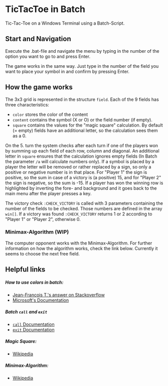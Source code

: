 # TicTacToe in Batch
Tic-Tac-Toe on a Windows Terminal using a Batch-Script.

## Start and Navigation
Execute the .bat-file and navigate the menu by typing in the number of the option you want to go to and press Enter.

The game works in the same way. Just type in the number of the field you want to place your symbol in and confirm by pressing Enter.

## How the game works
The 3x3 grid is represented in the structure `field`. Each of the 9 fields has three characteristics:
- `color` stores the color of the content
- `content` contains the symbol (X or O) or the field number (if empty). 
- `square` contains the values for the "magic square" calculation. By default (= empty) fields have an additional letter, so the calculation sees them as a 0.

On the 5. turn the system checks after each turn if one of the players won by summing up each field of each row, column and diagonal. 
An additional letter in `square` ensures that the calculation ignores empty fields (In Batch the parameter `/a` will calculate numbers only).
If a symbol is placed by a player the letter will be removed or rather replaced by a sign, so only a positive or negative number is in that place. 
For "Player 1" the sign is positive, so the sum in case of a victory is (a positive) 15, and for "Player 2" the sign is negative, so the sum is -15. 
If a player has won the winning row is highlighted by inverting the fore- and background and it goes back to the main menu after the player presses a key.

The victory check `:CHECK_VICTORY` is called with 3 parameters containing the number of the fields to be checked. Those numbers are defined in the array `win[]`.
If a victory was found `:CHECK_VICTORY` returns 1 or 2 according to "Player 1" or "Player 2", otherwise 0.

### Minimax-Algorithm (WIP)
The computer opponent works with the Minimax-Algorithm. For further information on how the algorithm works, check the link below. 
Currently it seems to choose the next free field. 

## Helpful links
##### How to use colors in batch:
- [Jean-Francois T.'s answer on Stackoverflow](https://stackoverflow.com/questions/2048509/how-to-echo-with-different-colors-in-the-windows-command-line) 
- [Microsoft's Documentation](https://learn.microsoft.com/en-us/windows/console/console-virtual-terminal-sequences)

##### Batch `call` and `exit`
- [`call` Documentation](https://learn.microsoft.com/en-us/windows-server/administration/windows-commands/call)
- [`exit` Documentation](https://learn.microsoft.com/en-us/windows-server/administration/windows-commands/exit)

##### Magic Square:
- [Wikipedia](https://en.wikipedia.org/wiki/Magic_square)

##### Minimax-Algorithm:
- [Wikipedia](https://en.wikipedia.org/wiki/Minimax)

